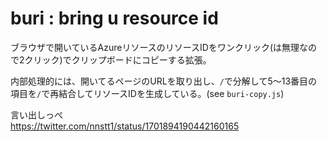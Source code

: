 # buri : bring u resource id

ブラウザで開いているAzureリソースのリソースIDをワンクリック(は無理なので2クリック)でクリップボードにコピーする拡張。  

内部処理的には、開いてるページのURLを取り出し、`/`で分解して5～13番目の項目を`/`で再結合してリソースIDを生成している。(see `buri-copy.js`)

言い出しっぺ  
<https://twitter.com/nnstt1/status/1701894190442160165>
